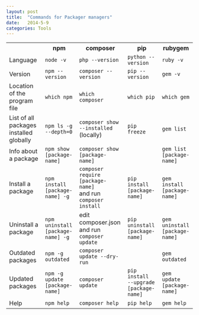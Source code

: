 ```yaml
---
layout: post
title:  "Commands for Packager managers"
date:   2014-5-9
categories: Tools
---
```


<table class="table table-bordered">
  <tbody><tr>
    <th></th>
    <th>npm</th>
    <th>composer</th>
    <th>pip</th>
    <th>rubygem</th>
  </tr>
  <tr>
    <td>Language</td>
    <td><code>node -v</code></td>
    <td><code>php --version</code></td>
    <td><code>python --version</code></td>
    <td><code>ruby -v</code></td>
  </tr>
  <tr>
    <td>Version</td>
    <td><code>npm --version</code></td>
    <td><code>composer --version</code></td>
    <td><code>pip --version</code></td>
    <td><code>gem -v</code></td>
  </tr>
  <tr>
    <td>Location of the program file</td>
    <td><code>which npm</code></td>
    <td><code>which composer</code></td>
    <td><code>which pip</code></td>
    <td><code>which gem</code></td>
  </tr>
  <tr>
    <td>List of all packages installed globally</td>
    <td><code>npm ls -g --depth=0</code></td>
    <td><code>composer show <br>--installed</code> (locally)</td>
    <td><code>pip freeze</code></td>
    <td><code>gem list</code></td>
  </tr>
  <tr>
    <td>Info about a package</td>
    <td><code>npm show <br>[package-name]</code></td>
    <td><code>composer show <br>[package-name]</code></td>
    <td><code></code></td>
    <td><code>gem list <br>[package-name]</code></td>
  </tr>
  <tr>
    <td>Install a package</td>
    <td><code>npm install <br>[package-name] -g</code></td>
    <td><code>composer require <br>[package-name]</code> <br>and run <code>composer install</code></td>
    <td><code>pip install<br>[package-name]</code></td>
    <td><code>gem install <br>[package-name]</code></td>
  </tr>
  <tr>
    <td>Uninstall a package</td>
    <td><code>npm uninstall <br>[package-name] -g</code></td>
    <td>edit composer.json <br>and run <code>composer update</code></td>
    <td><code>pip uninstall<br>[package-name]</code></td>
    <td><code>gem uninstall<br>[package-name]</code></td>
  </tr>
  <tr>
    <td>Outdated packages</td>
    <td><code>npm -g outdated</code></td>
    <td><code>composer update --dry-run</code></td>
    <td><code></code></td>
    <td><code>gem outdated</code></td>
  </tr>
  <tr>
    <td>Updated packages</td>
    <td><code>npm -g update <br>[package-name]</code></td>
    <td><code>composer update</code></td>
    <td><code>pip install<br>--upgrade [package-name]</code></td>
    <td><code>gem update <br>[package-name]</code></td>
  </tr>
  <tr>
    <td>Help</td>
    <td><code>npm help</code></td>
    <td><code>composer help</code></td>
    <td><code>pip help</code></td>
    <td><code>gem help</code></td>
  </tr>
</tbody></table>
